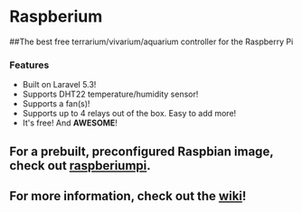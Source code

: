 # Raspberium
##The best free terrarium/vivarium/aquarium controller for the Raspberry Pi

### Features
 * Built on Laravel 5.3!
 * Supports DHT22 temperature/humidity sensor!
 * Supports a fan(s)!
 * Supports up to 4 relays out of the box. Easy to add more!
 * It's free! And **AWESOME**!
 
## For a prebuilt, preconfigured Raspbian image, check out [raspberiumpi](https://github.com/brethash/raspberiumpi).
 
## For more information, check out the [wiki](https://github.com/brethash/raspberium/wiki)!